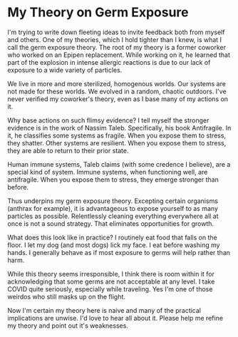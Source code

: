 # My Theory on Germ Exposure

I'm trying to write down fleeting ideas to invite feedback both from myself and others. One of my theories, which I hold tighter than I knew, is what I call the germ exposure theory. The root of my theory is a former coworker who worked on an Epipen replacement. While working on it, he learned that part of the explosion in intense allergic reactions is due to our lack of exposure to a wide variety of particles.

We live in more and more sterilized, homogenous worlds. Our systems are not made for these worlds. We evolved in a random, chaotic outdoors. I've never verified my coworker's theory, even as I base many of my actions on it.

Why base actions on such flimsy evidence? I tell myself the stronger evidence is in the work of Nassim Taleb. Specifically, his book Antifragile. In it, he classifies some systems as fragile. When you expose them to stress, they shatter. Other systems are resilient. When you expose them to stress, they are able to return to their prior state.

Human immune systems, Taleb claims (with some credence I believe), are a special kind of system. Immune systems, when functioning well, are antifragile. When you expose them to stress, they emerge stronger than before.

Thus underpins my germ exposure theory. Excepting certain organisms (anthrax for example), it is advantageous to expose yourself to as many particles as possible. Relentlessly cleaning everything everywhere all at once is not a sound strategy. That eliminates opportunities for growth.

What does this look like in practice? I routinely eat food that falls on the floor. I let my dog (and most dogs) lick my face. I eat before washing my hands. I generally behave as if most exposure to germs will help rather than harm.

While this theory seems irresponsible, I think there is room within it for acknowledging that some germs are not acceptable at any level. I take COVID quite seriously, especially while traveling. Yes I'm one of those weirdos who still masks up on the flight.

Now I'm certain my theory here is naive and many of the practical implications are unwise. I'd love to hear all about it. Please help me refine my theory and point out it's weaknesses.

